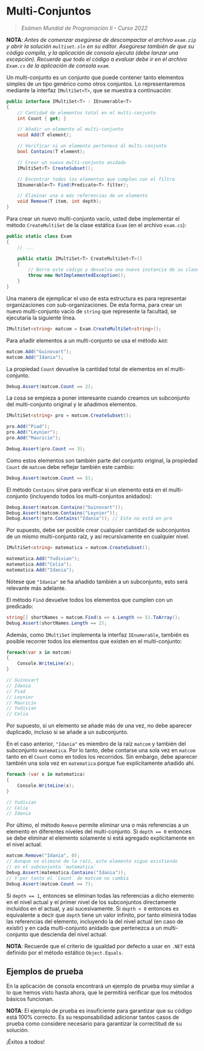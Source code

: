 # Multi-Conjuntos

> *Exámen Mundial de Programación II - Curso 2022*

**NOTA**: *Antes de comenzar asegúrese de descompactar el archivo `exam.zip` y abrir la solución `multiset.sln` en su editor. Asegúrese también de que su código compila, y la aplicación de consola ejecuta (debe lanzar una excepción). Recuerde que todo el código a evaluar debe ir en el archivo `Exam.cs` de la aplicación de consola `exam`.*

Un multi-conjunto es un conjunto que puede contener tanto elementos simples de un tipo genérico como otros conjuntos. Lo representaremos mediante la interfaz `IMultiSet<T>`, que se muestra a continuación:

```cs
public interface IMultiSet<T> : IEnumerable<T>
{
    // Cantidad de elementos total en el multi-conjunto
    int Count { get; }

    // Añadir un elemento al multi-conjunto
    void Add(T element);

    // Verificar si un elemento pertenece al multi-conjunto
    bool Contains(T element);

    // Crear un nuevo multi-conjunto anidado
    IMultiSet<T> CreateSubset();

    // Encontrar todos los elementos que cumplen con el filtro
    IEnumerable<T> Find(Predicate<T> filter);

    // Eliminar una o más referencias de un elemento
    void Remove(T item, int depth);
}
```

Para crear un nuevo multi-conjunto vacío, usted debe implementar el método `CreateMultiSet` de la clase estática `Exam` (en el archivo `exam.cs`):

```cs
public static class Exam
{
    // ...

    public static IMultiSet<T> CreateMultiSet<T>()
    {
        // Borre este código y devuelva una nueva instancia de su clase
        throw new NotImplementedException();
    }
}
```

Una manera de ejemplicar el uso de esta estructura es para representar organizaciones con sub-organizaciones.
De esta forma, para crear un nuevo multi-conjunto vacío de `string` que represente la facultad, se ejecutaría la siguiente línea.

```cs
IMultiSet<string> matcom = Exam.CreateMultiSet<string>();
```

Para añadir elementos a un multi-conjunto se usa el método `Add`:

```cs
matcom.Add("Guinovart");
matcom.Add("Idania");
```

La propiedad `Count` devuelve la cantidad total de elementos en el multi-conjunto.

```cs
Debug.Assert(matcom.Count == 2);
```

La cosa se empieza a poner interesante cuando creamos un subconjunto del multi-conjunto original y le añadimos elementos.

```cs
IMultiSet<string> pro = matcom.CreateSubset();

pro.Add("Piad");
pro.Add("Leynier");
pro.Add("Mauricio");

Debug.Assert(pro.Count == 3);
```

Como estos elementos son también parte del conjunto original, la propiedad `Count` de `matcom` debe reflejar también este cambio:

```cs
Debug.Assert(matcom.Count == 5);
```

El método `Contains` sirve para verificar si un elemento está en el multi-conjunto (incluyendo todos los multi-conjuntos anidados):

```cs
Debug.Assert(matcom.Contains("Guinovart"));
Debug.Assert(matcom.Contains("Leynier"));
Debug.Assert(!pro.Contains("Idania")); // Este no está en pro
```

Por supuesto, debe ser posible crear cualquier cantidad de subconjuntos de un mismo multi-conjunto raíz, y así recursivamente en cualquier nivel.

```cs
IMultiSet<string> matematica = matcom.CreateSubset();

matematica.Add("Yudivian");
matematica.Add("Celia");
matematica.Add("Idania");
```

Nótese que `"Idania"` se ha añadido también a un subconjunto, esto será relevante más adelante.

El método `Find` devuelve todos los elementos que cumplen con un predicado:

```cs
string[] shortNames = matcom.Find(s => s.Length <= 5).ToArray();
Debug.Assert(shortNames.Length == 2);
```

Además, como `IMultiSet` implementa la interfaz `IEnumerable`, también es posible recorrer todos los elementos que existen en el multi-conjunto:

```cs
foreach(var x in matcom)
{
    Console.WriteLine(x);
}

// Guinovart
// Idania
// Piad
// Leynier
// Mauricio
// Yudivian
// Celia
```

Por supuesto, si un elemento se añade más de una vez, no debe aparecer duplicado, incluso si se añade a un subconjunto.

En el caso anterior, `"Idania"` es miembro de la raíz `matcom` y también del subconjunto `matematica`. Por lo tanto, debe contarse una sola vez en `matcom` tanto en el `Count` como en todos los recorridos. Sin embargo, debe aparecer también una sola vez en `matematica` porque fue explícitamente añadido ahí.

```cs
foreach (var x in matematica)
{
    Console.WriteLine(x);
}

// Yudivian
// Celia
// Idania
```

Por último, el método `Remove` permite eliminar una o más referencias a un elemento en diferentes niveles del multi-conjunto.
Si `depth == 0` entonces se debe eliminar el elemento solamente si está agregado explícitamente en el nivel actual.

```cs
matcom.Remove("Idania", 0);
// Aunque se eliminó de la raíz, este elemento sigue existiendo
// en el subconjunto `matematica`
Debug.Assert(matematica.Contains("Idania"));
// Y por tanto el `Count` de matcom no cambia
Debug.Assert(matcom.Count == 7);
```

Si `depth == 1`, entonces se eliminan todas las referencias a dicho elemento en el nivel actual y el primer nivel de los subconjuntos directamente incluidos en el actual, y así sucesivamente.
Si `depth < 0` entonces es equivalente a decir que `depth` tiene un valor infinito, por tanto elminirá todas las referencias del elemento, incluyendo la del nivel actual (en caso de existir) y en cada multi-conjunto anidado que pertenezca a un multi-conjunto que descienda del nivel actual.

**NOTA**: Recuerde que el criterio de igualdad por defecto a usar en `.NET` está definido por el método estático `Object.Equals`.

## Ejemplos de prueba

En la aplicación de consola encontrará un ejemplo de prueba muy similar a lo que hemos visto hasta ahora, que le permitirá verificar que los métodos básicos funcionan.

**NOTA**: El ejemplo de prueba es insuficiente para garantizar que su código está 100% correcto. Es su responsabilidad adicionar tantos casos de prueba como considere necesario para garantizar la correctitud de su solución.

¡Éxitos a todos!

